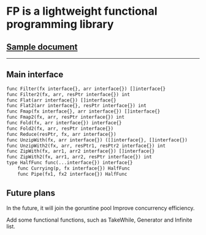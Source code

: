 # FP is a lightweight functional programming library
## [Sample document](http://htmlpreview.github.io/?https://github.com/stfujnkk/fp/blob/main/docs/fp%20-%20Go%20Documentation%20Server.htm)
---
## Main interface
```txt
func Filter(fx interface{}, arr interface{}) []interface{}        
func Filter2(fx, arr, resPtr interface{}) int
func Flat(arr interface{}) []interface{}
func Flat2(arr interface{}, resPtr interface{}) int
func Fmap(fx interface{}, arr interface{}) []interface{}
func Fmap2(fx, arr, resPtr interface{}) int
func Fold(fx, arr interface{}) interface{}
func Fold2(fx, arr, resPtr interface{})
func Reduce(resPtr, fx, arr interface{})
func UnzipWith(fx, arr interface{}) ([]interface{}, []interface{})
func UnzipWith2(fx, arr, resPtr1, resPtr2 interface{}) int        
func ZipWith(fx, arr1, arr2 interface{}) []interface{}
func ZipWith2(fx, arr1, arr2, resPtr interface{}) int
type HalfFunc func(...interface{}) interface{}
    func Currying(p, fx interface{}) HalfFunc
    func Pipe(fx1, fx2 interface{}) HalfFunc
```
## Future plans
In the future, it will join the goruntine pool
Improve concurrency efficiency.

Add some functional functions, such as TakeWhile, Generator and Infinite list.
